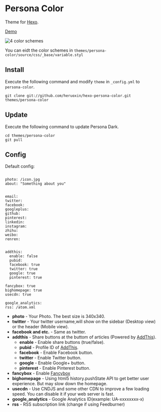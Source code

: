 # Persona Color

Theme for [Hexo].

[Demo]

![4 color schemes](http://ww3.sinaimg.cn/large/66cab368gw1ed07yp2yjfj21400mi7a2.jpg)

You can eidt the color schemes in `themes/persona-color/source/css/_base/variable.styl`

## Install

Execute the following command and modify `theme` in `_config.yml` to `persona-color`.

```
git clone git://github.com/heruoxin/hexo-persona-color.git themes/persona-color
```

## Update

Execute the following command to update Persona Dark.

```
cd themes/persona-color
git pull
```

## Config

Default config:

``` 

photo: /icon.jpg
about: "Something about you"


email: 
twitter: 
facebook: 
googleplus: 
github: 
pinterest: 
linkedin: 
instagram: 
zhihu: 
weibo: 
renren: 


addthis:
  enable: false
  pubid:
  facebook: true
  twitter: true
  google: true
  pinterest: true

fancybox: true
bighomepage: true
usecdn: true

google_analytics: 
rss: /atom.xml
```

- **photo** - Your Photo. The best size is 340x340.
- **twitter** - Your twitter username,will show on the sidebar (Desktop view) or the header (Mobile view).
- **facebook and etc.** - Same as twitter.
- **addthis** - Share buttons at the buttom of articles (Powered by [AddThis]).
  - **enable** - Enable share buttons (true/false).
  - **pubid** - Profile ID of [AddThis].
  - **facebook** - Enable Facebook button.
  - **twitter** - Enable Twitter button.
  - **google** - Enable Google+ button.
  - **pinterest** - Enable Pinterest button.
- **fancybox** - Enable [Fancybox]
- **bighomepage** - Using html5 history.pushState API to get better user experience. But may slow down the homepage.
- **usecdn** - Use CNDJS and some other CDN to improve a few loading speed. You can disable it if your web server is fast.
- **google_analytics** - Google Analytics ID(example: UA-xxxxxxxx-x)
- **rss** - RSS subscription link (change if using Feedburner)


[Hexo]: http://zespia.tw/hexo/
[Demo]: http://www.1ittlecup.com/
[AddThis]: https://www.addthis.com
[Fancybox]: http://fancyapps.com/fancybox/